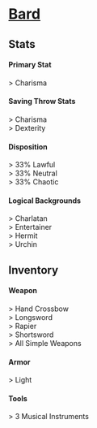 <script>const page = "roleTypes"</script>
# **[Bard](https://www.dndbeyond.com/classes/bard)**
## **Stats**
#### **Primary Stat**
\> Charisma
#### **Saving Throw Stats**
\> Charisma<br>
\> Dexterity
#### **Disposition**
\> 33% Lawful<br>
\> 33% Neutral<br>
\> 33% Chaotic
#### **Logical Backgrounds**
\> Charlatan<br>
\> Entertainer<br>
\> Hermit<br>
\> Urchin
## **Inventory**
#### **Weapon**
\> Hand Crossbow<br>
\> Longsword<br>
\> Rapier<br>
\> Shortsword<br>
\> All Simple Weapons
#### **Armor**
\> Light
#### **Tools**
\> 3 Musical Instruments
